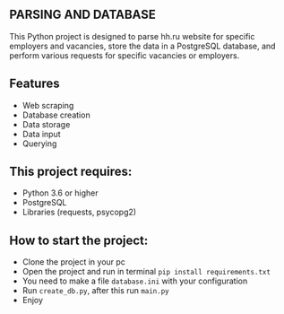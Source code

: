 ## PARSING AND DATABASE

This Python project is designed to parse hh.ru website for specific employers and vacancies, store the data in a PostgreSQL database, and perform various requests for specific vacancies or employers.

## Features

- Web scraping
- Database creation
- Data storage
- Data input
- Querying

## This project requires:
- Python 3.6 or higher
- PostgreSQL
- Libraries (requests, psycopg2)

## How to start the project:
- Clone the project in your pc
- Open the project and run in terminal
```pip install requirements.txt```
- You need to make a file ```database.ini``` with your configuration
- Run ```create_db.py```, after this run ```main.py```
- Enjoy
